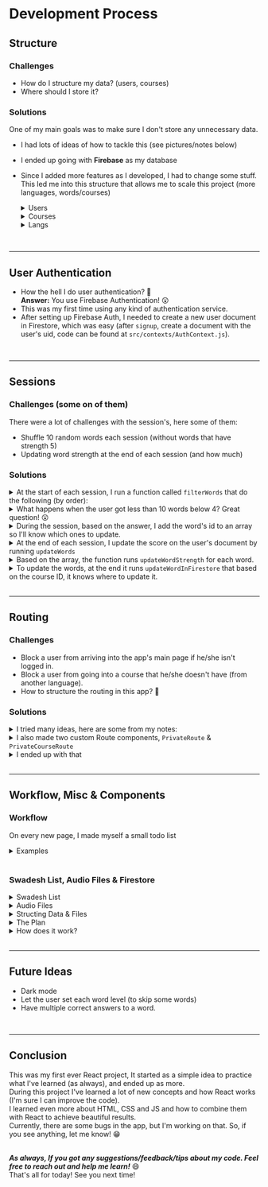 # Development Process

## **Structure**

### **Challenges**

- How do I structure my data? (users, courses)
- Where should I store it?

### **Solutions**

One of my main goals was to make sure I don't store any unnecessary data.

- I had lots of ideas of how to tackle this (see pictures/notes below)
- I ended up going with **Firebase** as my database
- Since I added more features as I developed, I had to change some stuff. This led me into this structure that allows me to scale this project (more languages, words/courses)
  <details>
  <summary>Users</summary>

  - This structure allows me to quickly update a user's info.
  - Store only necessary progress (only the words the user is familiar with in that lang)
    - You can see that we don't store the strength level for each available language (currently have Russian, Italian, Spanish and French)
  - Active languages can be updated and sacle as the app grows.
  - Each user will have this similar template.
  - As the app grows and have more features (such as dark mode), I can quickly add a field `darkMode: true/false`
    <br/><br/>

  ```javascript
      Database: Firestore
      Collection: Users
      - user1
          - uid: "123456"
          - soundEffects: true
          - activeLangs: ['rus','ita','spa']
          - name: "ohad"
          - progress: {
              course1: [
                  {id: 1, rus_strength: 0.5, ita_strength: 1},
                  {id: 45, ita_strength: 2},
              ],
              course2: [],
              course3: [],
              course4: []
          }
      - user2
          - uid: "262345"
          - soundEffects: true
          - activeLangs: ['rus','spa']
          - name: "ohad"
          - progress: {
              course1: [
                  {id: 14, spa_strength: 1},
                  {id: 45, rus_strength: 4}
              ],
              course2: [],
              course3: [],
              course4: []
          }

      {user3, user4, ...} (and so on other users)
  ```

  </details>

  <details>
  <summary>Courses</summary>

  - Can easliy create more courses by using this structure.
  - Can easliy add more translations to this.
    - Fun Fact: I started with Russian, and at the end I only added more languages. and this structure helped me a lot.
  - Change/Add anything I need.
    <br/><br/>

  ```javascript
      Collection: Courses
      - course1
          courseName: "Going String!"
          id: 0150
          words: [
              {en: "I",
              id: 1,
              translation: [
                  {audioID: "1234", en_pron: "ja", lang: "rus", translation: "я"},
                  {audioID: "1251", en_pron: "io", lang: "ita", translation: "io"},
                  {audioID: "6142", en_pron: "yo", lang: "spa", translation: "yo"},
                  ]
              }
          {word2, word3, ...} (and so on other words)
          ]
  ```

  </details>

  <details>
  <summary>Langs</summary>

  - The Langs collection is small, but have an important part.
  - It defines which languages are available in the app.
  - Again, as mentioned before, I can easliy add more languages as the app grows (German is next!)
    <br/><br/>

  ```javascript
  Collection: Langs
  - rus
      - flagPath: "rus-flag.png"
      - lang: "Russian"
  - and so on other langs...
  ```

  </details>

<br/>

---

## **User Authentication**

- How the hell I do user authentication? 🥴 \
  **Answer:** You use Firebase Authentication! 😲
- This was my first time using any kind of authentication service.
- After setting up Firebase Auth, I needed to create a new user document in Firestore, which was easy (after `signup`, create a document with the user's uid, code can be found at `src/contexts/AuthContext.js`).

<br/>

---

## **Sessions**

### **Challenges (some on of them)**

There were a lot of challenges with the session's, here some of them:

- Shuffle 10 random words each session (without words that have strength 5)
- Updating word strength at the end of each session (and how much)

### **Solutions**

<details>
<summary>At the start of each session, I run a function called <code>filterWords</code> that do the following (by order):</summary>

- **Filter:** finds the user's strongest words and filter them out of the array (using lodash's `_.differenceby()`)
  - _I had a bit of trouble doing it, and this worked the best so I used it._
- **Extract:** makes a copy of the original array, shuffles the array using the `Fisher-Yates Shuffle Modern Algorithm` which help me to make sure everything is truly shuffled.
- **Flatten:** Takes only 10 words from the shuffled array, and flatten each word to make it easier to work with later on.

**_This function can be found at `src/utils/sessionFuncs.js` if you want to take a look (a bit long for this document)._**

</details>

<details>
<summary>What happens when the user got less than 10 words below 4? Great question! 😲</summary>

- If the user finished 80% of the course (meaning 80% of the words are at strength 5), the session will not filter the words and the practice will 10 random words from all levels.
- To make sure I don't add strength to level 5 words, I added a small condition that handles this case.

</details>

<details>
<summary>During the session, based on the answer, I add the word's id to an array so I'll know which ones to update.</summary>

```javascript
// looks something like:
const answers: {
  correct: [5, 13, 12, 16],
  wrong: [41, 20, 10],
  skipped: [2, 29, 4]
}
```

</details>

<details>
<summary> At the end of each session, I update the score on the user's document by running <code>updateWords</code> </summary>

```javascript
const updateWords = (score, currentUserDoc, courseID, langID) => {
  // correct
  if (score.correct && score.correct.length > 0) {
    score.correct.forEach((wordID) => {
      updateWordStrength(currentUserDoc, wordID, "correct", courseID, langID);
    });
  }
  // wrong
  if (score.wrong && score.wrong.length > 0) {
    score.wrong.forEach((wordID) => {
      updateWordStrength(currentUserDoc, wordID, "wrong", courseID, langID);
    });
  }
};
// and same for hard, okay, skipped, easy.
```

</details>
<details>
<summary>Based on the array, the function runs <code>updateWordStrength</code> for each word.</summary>

- Scoring: `Correct/Easy = +0.5` | `Hard/Wrong/Skip = -0.5` | `Okay = No Change`.

  ```javascript
  // Update word strength
  const updateWordStrength = (userDoc, id, type, courseID, langID) => {
    const coursePath = userDoc.progress[`course${courseID}`];
    const word = coursePath.find((word) => word.id === id);

    if (type === "correct") {
      if (word) {
        word[`${langID}_strength`] && word[`${langID}_strength`] < 5
          ? (word[`${langID}_strength`] += 0.5)
          : (word[`${langID}_strength`] = 0.5);
      } else {
        // creates a new word object, if the word doesn't exists on userDoc (yet)
        coursePath.push({ id, [`${langID}_strength`]: 0.5 });
      }
      updateWordInFirestore(coursePath, userDoc.uid, courseID);
    } else {
      if (word) {
        word[`${langID}_strength`] && word[`${langID}_strength`] > 0
          ? (word[`${langID}_strength`] -= 0.5)
          : word[`${langID}_strength`] || (word[`${langID}_strength`] = 0);
      }
      updateWordInFirestore(coursePath, userDoc.uid, courseID);
    }
  };
  ```

</details>
<details>
<summary>To update the words, at the end it runs <code>updateWordInFirestore</code> that based on the course ID, it knows where to update it.</summary>

```javascript
const updateWordInFirestore = (path, uid, courseID) => {
  switch (courseID) {
    case 150:
      database.users.doc(uid).update({
        "progress.course150": path,
      });
      break;
    case 51100:
      database.users.doc(uid).update({
        "progress.course51100": path,
      });
      break;
    case 101153:
      database.users.doc(uid).update({
        "progress.course101153": path,
      });
      break;
    case 154207:
      database.users.doc(uid).update({
        "progress.course154207": path,
      });
      break;

    default:
      break;
  }
};
```

</details>
<br/>

---

## **Routing**

### **Challenges**

- Block a user from arriving into the app's main page if he/she isn't logged in.
- Block a user from going into a course that he/she doesn't have (from another language).
- How to structure the routing in this app? 🤔

### **Solutions**

<details>
<summary>I tried many ideas, here are some from my notes:</summary>

      - Idea for Routing
        - View Words: `main -> course:id -> /words`
        - StartQuiz: `main -> course:id -> /session -> quiz`
        - StartFlashcards: `main -> course:id -> /session -> flashcards`

</details>

<details>
<summary>I also made two custom Route components, <code>PrivateRoute</code> & <code>PrivateCourseRoute</code></summary>

- `PrivateRoute` - if the user is not signed in, it redirects the user to `/signin` to sign in.
- `PrivateCourseRoute` - similar to the above, but it redirects the user to `/` (main page) if there's no state (from location).
  - When a user goes into a session, I pass down a few states from the `Link` component.
  - So it's not only if the user doesn't have a specific course, it also prevents other bugs.
  - Before: user at `/rus/150/quiz` -> changes URL to `/ita/150/quiz` = **Error**
  - Now: user at `/rus/150/quiz` -> changes URL to `ita/150/quiz` = **Redirects to the main page.**

</details>

<details>
<summary>I ended up with that</summary>

- `AuthProvider` & `LangsProvider`, are my contexts providers that I use in most pages, so I made them global.

  ```javascript
  <Router>
    <AuthProvider>
      <LangsProvider>
        <Switch>
          <PrivateRoute path="/" exact component={Main} />
          <PrivateRoute path="/profile" exact component={Profile} />
          <PrivateRoute path="/about" exact component={About} />
          <PrivateCourseRoute
            path="/:lang/:courseID/session/quiz"
            component={Quiz}
            exact
          />
          <PrivateCourseRoute
            path="/:lang/:courseID/session/flashcards"
            component={Flashcards}
            exact
          />
          <PrivateCourseRoute
            path="/:lang/:courseID/words"
            component={Words}
            exact
          />
          <PrivateRoute path="/addlanguage" exact component={AddNewLanguage} />
          <Route path="/signup" exact component={Signup} />
          <Route path="/signin" exact component={SignIn} />
          <Route path="/" component={NotFound} />
        </Switch>
      </LangsProvider>
    </AuthProvider>
  </Router>
  ```

    </details>
  <br/>

---

## **Workflow, Misc & Components**

### **Workflow**

On every new page, I made myself a small todo list

<details>
<summary>Examples</summary>

_I got more notes & lists on my **Notion**._

    TODO - Adding new language.
    [x] design
    [x] fetch and render the langs that can be added
      [x] if a user already added a lang, disable it
    [x] the langs should be inside a form and act as a radio buttons.
      [x] figuring out how to style custom radio buttons.
    [x] add the langs to the user's current "activeLangs" inside firestore.
      [x] update the currentUserDoc to the most recent.

    --------------

    TODO: Words.js
    [x] design
    [x] structure: Words.js(main page), word line component(audio,word,translation,current level)
    [x] showing data
      [x] word & translation
      [x] audio
        [x] animation
      [x] level.
    [x] filter words with an input field.
    [x] sorting (ASC -> DSN -> repeat) by word

</details>
<br/>

### **Swadesh List, Audio Files & Firestore**

<details>
<summary>Swadesh List</summary>

- The Swadesh List can be used to rapidly achieve basic knowledge of a new language just by learning it.
- The list have 207 words, I splitted them into 4 courses **_(1-50, 51-100, 101-153, 154-207)_**

</details>

<details>
<summary>Audio Files</summary>

- Since I wanted to add audio feature to the app, I had a few options:
  - **The first** was to use a Text-To-Speech API (or something similar), but I didn't want to rely on other APIs and make lots of requests every time. \
    Yes, this would give me a more consistant voice across all of my languages & will be easier to implement (with no audio files to store)
  - **The second** was to get all the audio files of the words in that list for each language. \
    Sounds like a lot of work, well kind of. \
    Luckliy, I found a nice project called **Shtooka** which got free to use recordings of most words.
  - I went with the second option (because of the reasons I mentioned).

</details>
<details>
<summary>Structing Data & Files</summary>

To take all the audio files (can be between 500 to 14,000 files per language) and filter them to make sure I only take the ones I need. I made a series of functions (that aren't in this project)

- Each time I want to add a new langauge, I run these functions and it adds to an JSON file eveything and checks for duplicates.

</details>

<details>
<summary>The Plan</summary>

The plan is to have a list in this format (took me some time to get here)

```json
  {
    "id": 1,
    "en": "I (1sg)",
    "translations": [
      {
        "lang": "rus",
        "en_pron": "ja",
        "translation": "я",
        "audioID": "a4fd7810"
      },
      {
        "lang": "ita",
        "en_pron": "io",
        "translation": "io",
        "audioID": "28ebbed8"
      },
      {
        "lang": "fra",
        "en_pron": "je",
        "translation": "je",
        "audioID": "e3130405"
      },
      {
        "lang": "spa",
        "en_pron": "yo",
        "translation": "yo",
        "audioID": "ffdfb001"
      }
    ]
  }
  {word2, word3, and so on...}
```

</details>

<details>
<summary>How does it work?</summary>

- The first step is to **fetch & format the txt file** that comes with evey Shtooka pack which contains all of the information I need (file name, audio text).
  <details>
  <summary>Code</summary>

  ```js
  const langValue = "spa";
  fetchTexts(langValue).then((data) => formatAudioText(data));
  ```

      The txt file looks something like this (but longer):
      [lang-filenameid.flac]
      SWAC_TEXT=hello

      [lang-filenameid.flac]
      SWAC_TEXT=what

      [lang-filenameid.flac]
      SWAC_TEXT=who

      [lang-filenameid.flac]
      SWAC_TEXT=yes

  </details>

  ***

- To format it and remove any unnecessary fields, I made a small Regex expression that handles this problem.

  <details>
  <summary>Code</summary>

  ```js
  const formatTags = text
    .replace(/\n|SWAC_TEXT=|\[|\]/gm, "")
    .match(/^.*\S.*$/gm);
  ```

  </details>

  ***

- Then I run a for loop (backwards) - `NUM` changes based on the amount of files, It can be `14000`, or even `500`.
  <details>
  <summary>Code</summary>

  ```js
  const formatedText2 = [];
  for (let i = formatTags.length - 1; i > NUM; i--) {
    const temp = formatTags.splice(0, 2);
    const newObject = {
      audioID: temp[0],
      originalWord: temp[1],
    };
    if (
      formatedText2.find(
        (value) => value.originalWord === newObject.originalWord
      )
    ) {
      console.log(`Already Here ${newObject.originalWord}!`);
    }
    formatedText2.push(newObject);
  }
  ```

  </details>

  ***

- Now step 2: (setup below)
  <details>
  <summary>Code</summary>

  ```js
  fetchAudioJSON(langValue)
    .then((data) => (formattedAudioText = data))
    .then(() => fetchSwadeshJSON(langValue)) // gets the Swadesh JSON based on the langValue
    .then((data) => translationFormat(data, langValue)) // organizing the translation values object for each word.
    .then(() => fetchENSwadeshJSON()) // getting the original Swadesh list {id, en, translation: []}
    .then((list) => addTranslationToWord(list, formattedObjects, langValue)) // a function that will check if the lang is already there, if not add it.
    .catch((err) => console.error(err));
  ```

  </details>

  ***

- I'll skip all the fetch functions since they're pretty much the same. \
  `translationFormat` takes the data from our JSON file (for example `itaSwades.json`). \
  _The file is a CSV that have been formatted into JSON._

  <details>
  <summary>Code</summary>

  ```js
  const translationFormat = (data, lang) => {
    for (let i = 0; i < data.length; i++) {
      const { translation } = data[i];
      console.log(data[i]);

      const translationValue =
        translation.substring(0, translation.indexOf(" ")).length === 0
          ? translation
          : translation.substring(0, translation.indexOf(" "));

      const en_pron = translation.substring(
        translation.indexOf("(") + 1,
        translation.indexOf(")")
      );
      const audioID = formattedAudioText.find(
        (value) => value.originalWord === translationValue
      );
      console.log(audioID, i, data[i].translation);
      // Object Template
      const objectTemplate = {
        lang: lang,
        en_pron: en_pron !== "" ? en_pron : translationValue,
        translation: translationValue,
        audioID: audioID.audioID,
      };
      formattedObjects.push(objectTemplate);
    }
  };
  ```

  </details>

  ***

- `addTranslationArray` add an array to each word in the original Swadesh list
  <details>
  <summary>Code</summary>

  ```js
  const addTranslationArray = (list) => {
    list.forEach((value) => (value.translations = []));
    console.log(JSON.stringify(list));
  };

  const addTranslationToWord = (list, formattedObjects, lang) => {
    const words = [];
    list.forEach((value, i) => {
      // If the langs already exists in the translations array, then do nothing.
      if (value.translations.find((obj) => obj.lang === lang)) {
        console.log("already here");
        words.push(value);
      } else {
        value.translations.push(formattedObjects[i]);
        words.push(value);
      }
    });
    console.log(JSON.stringify(words));
  };
  ```

      </details>

    </details>
  <details>
  <summary>Firestore</summary>

Now that I got a formatted JSON file, I need to handle the Firestore part.

- What I need to do?
  - Create Course (if needed)
  - Update Course
- This was a simple React page that had a `useState` of the courses words splitted into 4 parts. \
  And a `useEffect` the runs at page load (if I needed to create a course, I would run first `initCourse` before updating it).

  ```js
  // Creates a course.
  const initCourses = async (courseName, id, wordsRange) => {
    database.courses
      .add({
        courseName,
        id,
        words: [],
        wordsRange,
      })
      .then((docRef) => {
        console.log("Document successfully updated!");
      })
      .catch((error) => {
        console.error("Error adding document: ", error);
      });
  };
  function FirestoreFileTransfer() {
    const [coursesWords, setCoursesWords] = useState({
      150: swadeshList.slice(0, 50),
      51100: swadeshList.slice(50, 100),
      101150: swadeshList.slice(100, 153),
      151207: swadeshList.slice(153),
    });

    useEffect(() => {
      updateCourses("course1ID", coursesWords[150]);
      updateCourses("course2ID", coursesWords[51100]);
      updateCourses("course3ID", coursesWords[101150]);
      updateCourses("course4ID", coursesWords[151207]);
    }, []);
    // the rest of the component (return and such...)
  }
  ```

</details>

<!-- <details>
<summary></summary>
</details> -->
<br/>

---

## **Future Ideas**

- Dark mode
- Let the user set each word level (to skip some words)
- Have multiple correct answers to a word.

<br/>

---

## **Conclusion**

This was my first ever React project, It started as a simple idea to practice what I've learned (as always), and ended up as more. \
During this project I've learned a lot of new concepts and how React works (I'm sure I can improve the code). \
I learned even more about HTML, CSS and JS and how to combine them with React to achieve beautiful results. \
Currently, there are some bugs in the app, but I'm working on that. So, if you see anything, let me know! 😁 \
<br/>

**_As always, If you got any suggestions/feedback/tips about my code. Feel free to reach out and help me learn!_** 😄\
That's all for today! See you next time!
